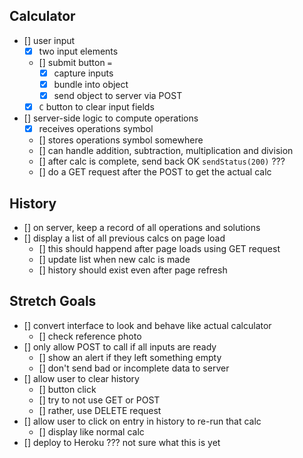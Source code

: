 ## Calculator

- [] user input
    - [x] two input elements
    - [] submit button `=`
        - [x] capture inputs
        - [x] bundle into object
        - [x] send object to server via POST
    - [x] `C` button to clear input fields
- [] server-side logic to compute operations
    - [x] receives operations symbol
    - [] stores operations symbol somewhere
    - [] can handle addition, subtraction, multiplication and division
    - [] after calc is complete, send back OK `sendStatus(200)` ???
    - [] do a GET request after the POST to get the actual calc

## History

- [] on server, keep a record of all operations and solutions
- [] display a list of all previous calcs on page load
    - [] this should happend after page loads using GET request
    - [] update list when new calc is made
    - [] history should exist even after page refresh



## Stretch Goals ##

- [] convert interface to look and behave like actual calculator
    - [] check reference photo
- [] only allow POST to call if all inputs are ready
    - [] show an alert if they left something empty
    - [] don't send bad or incomplete data to server
- [] allow user to clear history
    - [] button click
    - [] try to not use GET or POST
    - [] rather, use DELETE request
- [] allow user to click on entry in history to re-run that calc
    - [] display like normal calc
- [] deploy to Heroku  ??? not sure what this is yet
